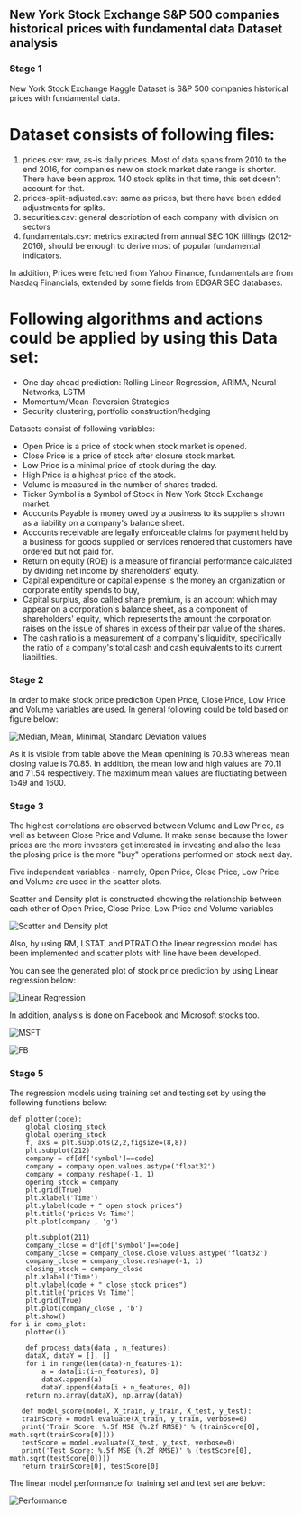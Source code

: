 ## New York Stock Exchange S&P 500 companies historical prices with fundamental data Dataset analysis 

### Stage 1

New York Stock Exchange  Kaggle Dataset is S&P 500 companies historical prices with fundamental data.


# Dataset consists of following files:

1. prices.csv: raw, as-is daily prices. Most of data spans from 2010 to the end 2016, for companies new on stock market date range is shorter. There have been approx. 140 stock splits in that time, this set doesn't account for that.
2. prices-split-adjusted.csv: same as prices, but there have been added adjustments for splits.
3. securities.csv: general description of each company with division on sectors
4. fundamentals.csv: metrics extracted from annual SEC 10K fillings (2012-2016), should be enough to derive most of popular fundamental indicators.

In addition, Prices were fetched from Yahoo Finance, fundamentals are from Nasdaq Financials, extended by some fields from EDGAR SEC databases.

# Following algorithms and actions could be applied by using this Data set:
- One day ahead prediction: Rolling Linear Regression, ARIMA, Neural Networks, LSTM
- Momentum/Mean-Reversion Strategies
- Security clustering, portfolio construction/hedging

Datasets consist of following variables:

- Open Price is a price of stock when stock market is opened.
- Close Price is a price of stock after closure stock market.
- Low Price is a minimal price of stock during the day. 
- High Price is a highest price of the stock.
- Volume is measured in the number of shares traded.
- Ticker Symbol is a Symbol of Stock in New York Stock Exchange market.
- Accounts Payable is money owed by a business to its suppliers shown as a liability on a company's balance sheet.
- Accounts receivable are legally enforceable claims for payment held by a business for goods supplied or services rendered that customers have ordered but not paid for.
- Return on equity (ROE) is a measure of financial performance calculated by dividing net income by shareholders' equity.
- Capital expenditure or capital expense is the money an organization or corporate entity spends to buy,
- Capital surplus, also called share premium, is an account which may appear on a corporation's balance sheet, as a component of shareholders' equity, which represents the amount the corporation raises on the issue of shares in excess of their par value of the shares.
- The cash ratio is a measurement of a company's liquidity, specifically the ratio of a company's total cash and cash equivalents to its current liabilities.


### Stage 2

In order to make stock price prediction Open Price, Close Price, Low Price and Volume variables are used. 
In general following could be told based on figure below:

![Median, Mean, Minimal, Standard Deviation values](Images/777.png)

As it is visible from table above the Mean openining is 70.83 whereas mean closing value is 70.85. In addition, the mean low and high values are 70.11 and 71.54 respectively. 
The maximum mean values are fluctiating between 1549 and 1600.





### Stage 3

The highest correlations are observed between Volume and Low Price,  as well as between Close Price and Volume. It make sense because the lower prices are the more investers get interested in investing and also the less the plosing price is the more "buy" operations performed on stock next day. 

Five independent variables - namely,  Open Price, Close Price, Low Price and Volume are used in the scatter plots. 

Scatter and Density plot is constructed showing the relationship between each other of Open Price, Close Price, Low Price and Volume variables

![Scatter and Density plot](Images/result2.png)

Also, by using RM, LSTAT, and PTRATIO the linear regression model has been implemented and scatter plots with line have been developed.

You can see the generated plot of stock price prediction by using Linear regression below:


![Linear Regression](Images/stockpriceslinearregression.png)


In addition, analysis is done on Facebook and Microsoft stocks too. 
<br>

![MSFT](Images/msft.png) 

![FB](Images/fb.png)


### Stage 5


The regression models using training set and testing set by using the following functions below:

```
def plotter(code):
    global closing_stock
    global opening_stock
    f, axs = plt.subplots(2,2,figsize=(8,8))
    plt.subplot(212)
    company = df[df['symbol']==code]
    company = company.open.values.astype('float32')
    company = company.reshape(-1, 1)
    opening_stock = company
    plt.grid(True)
    plt.xlabel('Time')
    plt.ylabel(code + " open stock prices")
    plt.title('prices Vs Time')
    plt.plot(company , 'g')
    
    plt.subplot(211)
    company_close = df[df['symbol']==code]
    company_close = company_close.close.values.astype('float32')
    company_close = company_close.reshape(-1, 1)
    closing_stock = company_close
    plt.xlabel('Time')
    plt.ylabel(code + " close stock prices")
    plt.title('prices Vs Time')
    plt.grid(True)
    plt.plot(company_close , 'b')
    plt.show()
for i in comp_plot:
    plotter(i)
```


```
    def process_data(data , n_features):
    dataX, dataY = [], []
    for i in range(len(data)-n_features-1):
        a = data[i:(i+n_features), 0]
        dataX.append(a)
        dataY.append(data[i + n_features, 0])
    return np.array(dataX), np.array(dataY)
 ```   
 ``` 
    def model_score(model, X_train, y_train, X_test, y_test):
    trainScore = model.evaluate(X_train, y_train, verbose=0)
    print('Train Score: %.5f MSE (%.2f RMSE)' % (trainScore[0], math.sqrt(trainScore[0])))
    testScore = model.evaluate(X_test, y_test, verbose=0)
    print('Test Score: %.5f MSE (%.2f RMSE)' % (testScore[0], math.sqrt(testScore[0])))
    return trainScore[0], testScore[0]
```


The linear model performance for training set and test set are below:

![Performance](Images/RMS.png)


